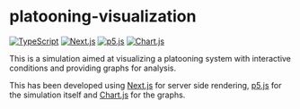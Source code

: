 # platooning-visualization

[![TypeScript](https://img.shields.io/badge/Typescript-%23007ACC.svg?style=flat-square&logo=typescript&logoColor=white)](https://www.typescriptlang.org/)
[![Next.js](https://img.shields.io/badge/Next.js-black?style=flat-square&logo=next.js&logoColor=white)](https://nextjs.org/)
[![p5.js](https://img.shields.io/badge/p5.js-ED225D?style=flat-square&logo=p5.js&logoColor=white)](https://p5js.org/)
[![Chart.js](https://img.shields.io/badge/Chart.js-FF6384?style=flat-square&logo=chart.js&logoColor=white)](https://www.chartjs.org/)

This is a simulation aimed at visualizing a platooning system with interactive conditions and providing graphs for analysis.

This has been developed using [Next.js](https://nextjs.org/) for server side rendering, [p5.js](https://p5js.org/) for the simulation itself and [Chart.js](https://www.chartjs.org/) for the graphs.

